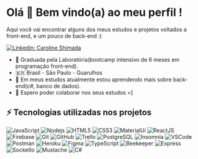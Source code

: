 
<h1> Olá 👋 Bem vindo(a) ao meu perfil ! </h1>

Aqui você vai encontrar alguns dos meus estudos e projetos voltados a front-end, e um pouco de back-end :)

[![Linkedin: Caroline Shimada](https://img.shields.io/badge/-Linkedin-blue?style=flat-square&logo=Linkedin&logoColor=white&link=https://www.linkedin.com/in/caroline-shimada-salewski/)](https://www.linkedin.com/in/caroline-shimada-salewski/)


- 🔭 Graduada pela Laboratória(bootcamp intensivo de 6 meses em programação front-end).
- 🇧🇷 Brasil - São Paulo - Guarulhos
- 🌱 Em meus estudos atualmente estou aprendendo mais sobre back-end(c#, banco de dados).
- 👯 Espero poder colaborar nos seus estudos =]



## ⚡ Tecnologias utilizadas nos projetos 


![JavaScript](https://img.shields.io/badge/-JavaScript-black?style=flat-square&logo=javascript)
![Nodejs](https://img.shields.io/badge/-Nodejs-339933?style=flat-square&logo=Node.js&logoColor=white)
![HTML5](https://img.shields.io/badge/-HTML5-E34F26?style=flat-square&logo=html5&logoColor=white)
![CSS3](https://img.shields.io/badge/-CSS3-1572B6?style=flat-square&logo=css3)
![MaterialUi](https://img.shields.io/badge/-Materialui-563D7C?style=flat-square&logo=materialui)
![ReactJS](https://img.shields.io/badge/-React%20JS-CC2927?style=flat-square&logo=react&logoColor=white)
![Firebase](https://img.shields.io/badge/Firebase-FFCA28?style=flat-square&logo=firebase&logoColor=white)
![Git](https://img.shields.io/badge/-Git-black?style=flat-square&logo=git)
![GitHub](https://img.shields.io/badge/-GitHub-181717?style=flat-square&logo=github)
![Trello](https://img.shields.io/badge/-trello-0052CC?style=flat-square&logo=trello)
![PostgreSQL](https://img.shields.io/badge/-PostgreSQL-2496ED?style=flat-square&logo=postgresql&logoColor=white)
![Insomnia](https://img.shields.io/badge/-Insomnia-2C2255?style=flat-square&logo=insomnia&logoColor=white)
![VSCode](https://img.shields.io/badge/-VSCode-007ACC?style=flat-square&logo=visual-studio-code&logoColor=white)
![Postman](https://img.shields.io/badge/-Postman-2C2255?style=flat-square&logo=postman&logoColor=white)
![Heroku](https://img.shields.io/badge/-heroku-2C2255?style=flat-square&logo=heroku&logoColor=white)
![Figma](https://img.shields.io/badge/-Figma-black?style=flat-square&logo=figma)
![TypeScript](https://img.shields.io/badge/-typecript-black?style=flat-square&logo=typescript)
![Beekeeper](https://img.shields.io/badge/-Beekeeper-yellow?style=flat-square&logo=Beekeeper)
![Express](https://img.shields.io/badge/-express-red?style=flat-square&logo=express)
![SocketIo](https://img.shields.io/badge/-SocketIo-black?style=flat-square&logo=socketio)
![Mustache](https://img.shields.io/badge/-Mustache-brown?style=flat-square&logo=mustache)
![C#](https://img.shields.io/badge/-csharp-orange?style=flat-square&logo=csharp)

